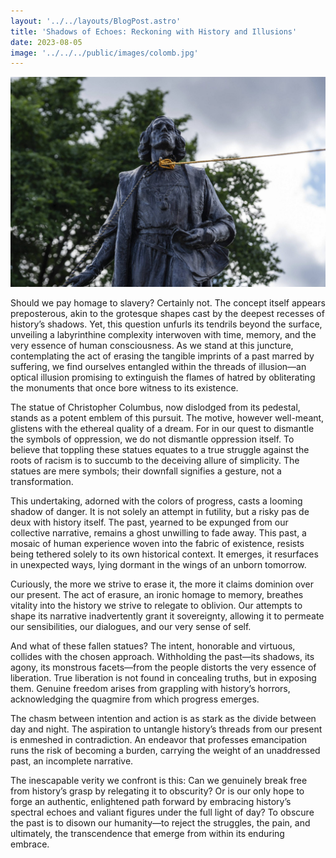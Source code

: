```yaml
---
layout: '../../layouts/BlogPost.astro'
title: 'Shadows of Echoes: Reckoning with History and Illusions'
date: 2023-08-05
image: '../../../public/images/colomb.jpg'
---
```

![](../../../public/images/colomb.jpg)

Should we pay homage to slavery? Certainly not. The concept itself  appears preposterous, akin to the grotesque shapes cast by the deepest  recesses of history’s shadows. Yet, this question unfurls its tendrils  beyond the surface, unveiling a labyrinthine complexity interwoven with  time, memory, and the very essence of human consciousness. As we stand  at this juncture, contemplating the act of erasing the tangible imprints  of a past marred by suffering, we find ourselves entangled within the  threads of illusion—an optical illusion promising to extinguish the  flames of hatred by obliterating the monuments that once bore witness to  its existence.

The statue of Christopher Columbus, now dislodged from its pedestal,  stands as a potent emblem of this pursuit. The motive, however  well-meant, glistens with the ethereal quality of a dream. For in our  quest to dismantle the symbols of oppression, we do not dismantle  oppression itself. To believe that toppling these statues equates to a  true struggle against the roots of racism is to succumb to the deceiving  allure of simplicity. The statues are mere symbols; their downfall  signifies a gesture, not a transformation.

This undertaking, adorned with the colors of progress, casts a  looming shadow of danger. It is not solely an attempt in futility, but a  risky pas de deux with history itself. The past, yearned to be expunged  from our collective narrative, remains a ghost unwilling to fade away.  This past, a mosaic of human experience woven into the fabric of  existence, resists being tethered solely to its own historical context.  It emerges, it resurfaces in unexpected ways, lying dormant in the wings  of an unborn tomorrow.

Curiously, the more we strive to erase it, the more it claims  dominion over our present. The act of erasure, an ironic homage to  memory, breathes vitality into the history we strive to relegate to  oblivion. Our attempts to shape its narrative inadvertently grant it  sovereignty, allowing it to permeate our sensibilities, our dialogues,  and our very sense of self.

And what of these fallen statues? The intent, honorable and virtuous,  collides with the chosen approach. Withholding the past—its shadows,  its agony, its monstrous facets—from the people distorts the very  essence of liberation. True liberation is not found in concealing  truths, but in exposing them. Genuine freedom arises from grappling with  history’s horrors, acknowledging the quagmire from which progress  emerges.

The chasm between intention and action is as stark as the divide  between day and night. The aspiration to untangle history’s threads from  our present is enmeshed in contradiction. An endeavor that professes  emancipation runs the risk of becoming a burden, carrying the weight of  an unaddressed past, an incomplete narrative.

The inescapable verity we confront is this: Can we genuinely break  free from history’s grasp by relegating it to obscurity? Or is our only  hope to forge an authentic, enlightened path forward by embracing  history’s spectral echoes and valiant figures under the full light of  day? To obscure the past is to disown our humanity—to reject the  struggles, the pain, and ultimately, the transcendence that emerge from  within its enduring embrace.
